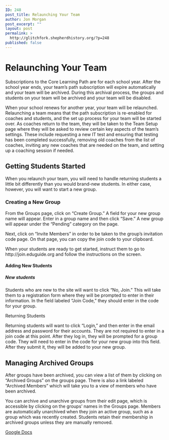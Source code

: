 ```yaml
---
ID: 248
post_title: Relaunching Your Team
author: Jon Morgan
post_excerpt: ""
layout: post
permalink: >
  http://glitchfork.shepherdhistory.org/?p=248
published: false
---
```

<h1>Relaunching Your Team</h1>
<p>Subscriptions to the Core Learning Path are for each school year. After the school year ends, your team’s path subscription will expire automatically and your team will be archived. During this archival process, the groups and students on your team will be archived and your team will be disabled.</p>
<p>When your school renews for another year, your team will be relaunched. Relaunching a team means that the path subscription is re-enabled for coaches and students, and the set up process for your team will be started over. As coaches return to the team, they will be taken to the Team Setup page where they will be asked to review certain key aspects of the team’s settings. These include requesting a new IT test and ensuring that testing has been completed successfully, removing old coaches from the list of coaches, inviting any new coaches that are needed on the team, and setting up a coaching session if needed.</p>
<h2>Getting Students Started</h2>
<p>When you relaunch your team, you will need to handle returning students a little bit differently than you would brand-new students. In either case, however, you will want to start a new group.</p>
<h3>Creating a New Group</h3>
<p>From the Groups page, click on “Create Group.” A field for your new group name will appear. Enter in a group name and then click “Save.” A new group will appear under the “Pending” category on the page.</p>
<p>Next, click on “Invite Members” in order to be taken to the group’s invitation code page. On that page, you can copy the join code to your clipboard.</p>
<p>When your students are ready to get started, instruct them to go to http://join.eduguide.org and follow the instructions on the screen.</p>
<h4>Adding New Students</h4>
<h5>New students</h5>
<p>Students who are new to the site will want to click “No, Join.” This will take them to a registration form where they will be prompted to enter in their information. In the field labeled “Join Code,” they should enter in the code for your group.</p>
<p></p>
<p>Returning Students</p>
<p></p>
<p>Returning students will want to click “Login,” and then enter in the email address and password for their accounts. They are not required to enter in a join code at this point. After they log in, they will be prompted for a group code. They will need to enter in the code for your new group into this field. After they submit it, they will be added to your new group.</p>
<h2>Managing Archived Groups</h2>
<p>After groups have been archived, you can view a list of them by clicking on “Archived Groups” on the groups page. There is also a link labeled “Archived Members” which will take you to a view of members who have been archived.</p>
<p>You can archive and unarchive groups from their edit page, which is accessible by clicking on the groups’ names in the Groups page. Members are automatically unarchived when they join an active group, such as a group which was recently created. Students retain their membership in archived groups unless they are manually removed.</p>
<p></p>
<p></p>
<p><a href="https://docs.google.com/document/d/1bYEyRzbiUpPt0C_G5ty7wbeLuge6PhlreUbJax3hlg8/edit?usp=sharing">Google Docs</a></p>
<p></p>
<p></p>